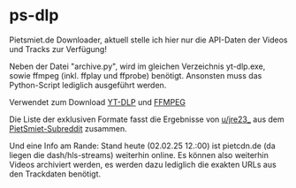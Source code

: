 # ps-dlp
Pietsmiet.de Downloader, aktuell stelle ich hier nur die API-Daten der Videos und Tracks zur Verfügung!

Neben der Datei "archive.py", wird im gleichen Verzeichnis yt-dlp.exe, sowie ffmpeg (inkl. ffplay und ffprobe) benötigt.
Ansonsten muss das Python-Script lediglich ausgeführt werden.

Verwendet zum Download [YT-DLP](github.com/yt-dlp/yt-dlp) und [FFMPEG](https://ffmpeg.org/)

Die Liste der exklusiven Formate fasst die Ergebnisse von [u/jre23_](https://www.reddit.com/user/jre123_/) aus dem [PietSmiet-Subreddit](https://www.reddit.com/r/PietSmiet/comments/1hv8tqs/pietsmietde_liste_exklusiver_videos/) zusammen.

Und eine Info am Rande: Stand heute (02.02.25 12.:00) ist pietcdn.de (da liegen die dash/hls-streams) weiterhin online.
Es können also weiterhin Videos archiviert werden, es werden dazu lediglich die exakten URLs aus den Trackdaten benötigt.
